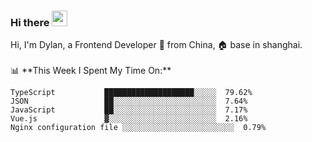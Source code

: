 ### Hi there <img src="https://media.giphy.com/media/hvRJCLFzcasrR4ia7z/giphy.gif" width="25px">

<!-- ![visitors](https://visitor-badge.glitch.me/badge?page_id=dislfyer.dislfyer) --!>

Hi, I'm Dylan, a Frontend Developer 🚀 from China, 🏠 base in shanghai.
<br/>
<br/>

📊 **This Week I Spent My Time On:**


<!--START_SECTION:waka-->

```text
TypeScript           ████████████████████░░░░░  79.62%
JSON                 ██░░░░░░░░░░░░░░░░░░░░░░░  7.64%
JavaScript           ██░░░░░░░░░░░░░░░░░░░░░░░  7.17%
Vue.js               ▓░░░░░░░░░░░░░░░░░░░░░░░░  2.16%
Nginx configuration file ░░░░░░░░░░░░░░░░░░░░░░░░░  0.79%
```

<!--END_SECTION:waka-->

<!--
**About Me:**
 -->
